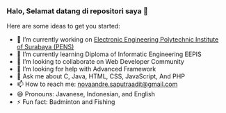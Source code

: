 ### Halo, Selamat datang di repositori saya 👋

Here are some ideas to get you started:

- 🔭 I’m currently working on [Electronic Engineering Polytechnic Institute of Surabaya (PENS)](https://www.pens.ac.id)
- 🌱 I’m currently learning Diploma of Informatic Engineering EEPIS
- 👯 I’m looking to collaborate on Web Developer Community
- 🤔 I’m looking for help with Advanced Framework
- 💬 Ask me about C, Java, HTML, CSS, JavaScript, And PHP
- 📫 How to reach me: novaandre.saputraadit@gmail.com
- 😄 Pronouns: Javanese, Indonesian, and English
- ⚡ Fun fact: Badminton and Fishing



